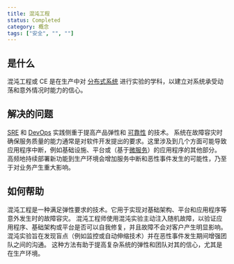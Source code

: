 ```yaml
---
title: 混沌工程
status: Completed
category: 概念
tags: ["安全", "", ""]
---
```


## 是什么

混沌工程或 CE 是在生产中对 [分布式系统](/zh-cn/distributed-systems/) 进行实验的学科，以建立对系统承受动荡和意外情况时能力的信心。

## 解决的问题

[SRE](/zh-cn/site_reliability_engineering/) 和 [DevOps](/zh-cn/devops/) 实践侧重于提高产品弹性和 [可靠性](/zh-cn/reliability/) 的技术。
系统在故障容灾时确保服务质量的能力通常是对软件开发提出的要求。这里涉及到几个方面可能导致应用程序中断，例如基础设施、平台或（基于[微服务](/zh-cn/microservices/)）的应用程序的其他部分。
高频地持续部署新功能到生产环境会增加服务中断和恶性事件发生的可能性，乃至于对业务产生重大影响。

## 如何帮助

混沌工程是一种满足弹性要求的技术。它用于实现对基础架构、平台和应用程序等意外发生时的故障容灾。
混沌工程师使用混沌实验主动注入随机故障，以验证应用程序、基础架构或平台是否可以自我修复，并且故障不会对客户产生明显影响。
混沌实验旨在发现盲点（例如监控或自动伸缩技术）并在恶性事件发生期间增强团队之间的沟通。
这种方法有助于提高复杂系统的弹性和团队对其的信心，尤其是在生产环境。
